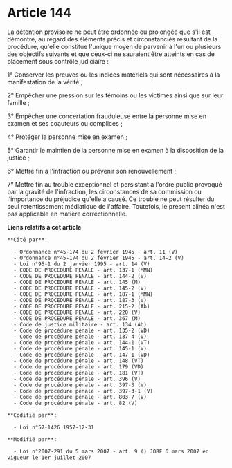 # Article 144

La détention provisoire ne peut être ordonnée ou prolongée que s'il est démontré, au regard des éléments précis et
circonstanciés résultant de la procédure, qu'elle constitue l'unique moyen de parvenir à l'un ou plusieurs des objectifs
suivants et que ceux-ci ne sauraient être atteints en cas de placement sous contrôle judiciaire :

1° Conserver les preuves ou les indices matériels qui sont nécessaires à la manifestation de la vérité ;

2° Empêcher une pression sur les témoins ou les victimes ainsi que sur leur famille ;

3° Empêcher une concertation frauduleuse entre la personne mise en examen et ses coauteurs ou complices ;

4° Protéger la personne mise en examen ;

5° Garantir le maintien de la personne mise en examen à la disposition de la justice ;

6° Mettre fin à l'infraction ou prévenir son renouvellement ;

7° Mettre fin au trouble exceptionnel et persistant à l'ordre public provoqué par la gravité de l'infraction, les
circonstances de sa commission ou l'importance du préjudice qu'elle a causé. Ce trouble ne peut résulter du seul
retentissement médiatique de l'affaire. Toutefois, le présent alinéa n'est pas applicable en matière correctionnelle.

**Liens relatifs à cet article**

	**Cité par**:

	  - Ordonnance n°45-174 du 2 février 1945 - art. 11 (V)
	  - Ordonnance n°45-174 du 2 février 1945 - art. 14-2 (V)
	  - Loi n°95-1 du 2 janvier 1995 - art. 14 (V)
	  - CODE DE PROCEDURE PENALE - art. 137-1 (MMN)
	  - CODE DE PROCEDURE PENALE - art. 144-2 (V)
	  - CODE DE PROCEDURE PENALE - art. 145 (M)
	  - CODE DE PROCEDURE PENALE - art. 145-2 (V)
	  - CODE DE PROCEDURE PENALE - art. 187-1 (MMN)
	  - CODE DE PROCEDURE PENALE - art. 187-3 (V)
	  - CODE DE PROCEDURE PENALE - art. 215-2 (Ab)
	  - CODE DE PROCEDURE PENALE - art. 220 (V)
	  - CODE DE PROCEDURE PENALE - art. 367 (M)
	  - Code de justice militaire - art. 134 (Ab)
	  - Code de procédure pénale - art. 135-2 (VD)
	  - Code de procédure pénale - art. 137-4 (V)
	  - Code de procédure pénale - art. 144-1 (VT)
	  - Code de procédure pénale - art. 145-1 (V)
	  - Code de procédure pénale - art. 147-1 (VD)
	  - Code de procédure pénale - art. 148 (VT)
	  - Code de procédure pénale - art. 179 (VD)
	  - Code de procédure pénale - art. 181 (VT)
	  - Code de procédure pénale - art. 396 (V)
	  - Code de procédure pénale - art. 397-3 (V)
	  - Code de procédure pénale - art. 397-3-1 (V)
	  - Code de procédure pénale - art. 803-7 (V)
	  - Code de procédure pénale - art. 82 (V)

	**Codifié par**:

	  - Loi n°57-1426 1957-12-31

	**Modifié par**:

	  - Loi n°2007-291 du 5 mars 2007 - art. 9 () JORF 6 mars 2007 en vigueur le 1er juillet 2007
